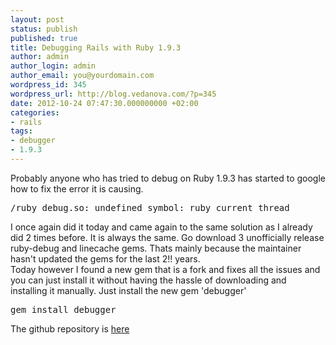```yaml
---
layout: post
status: publish
published: true
title: Debugging Rails with Ruby 1.9.3
author: admin
author_login: admin
author_email: you@yourdomain.com
wordpress_id: 345
wordpress_url: http://blog.vedanova.com/?p=345
date: 2012-10-24 07:47:30.000000000 +02:00
categories:
- rails
tags:
- debugger
- 1.9.3
---
```

Probably anyone who has tried to debug on Ruby 1.9.3 has started to google how to fix the error it is causing.
<pre>
/ruby_debug.so: undefined symbol: ruby_current_thread
</pre>
I once again did it today and came again to the same solution as I already did 2 times before. It is always the same. Go download 3 unofficially release ruby-debug and linecache gems. Thats mainly because the maintainer hasn't updated the gems for the last 2!! years. 
<br>
Today however I found a new gem that is a fork and fixes all the issues and you can just install it without having the hassle of downloading and installing it manually.
Just install the new gem 'debugger'
<pre>
gem install debugger
</pre>
The github repository is <a href="https://github.com/cldwalker/debugger">here</a>
